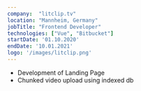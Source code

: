 ```yaml
---
company:  "litclip.tv"
location: "Mannheim, Germany"
jobTitle: "Frontend Developer"
technologies: ["Vue", "Bitbucket"]
startDate: '01.10.2020'
endDate: '10.01.2021'
logo: '/images/litclip.png'
---
```


- Development of Landing Page
- Chunked video upload using indexed db
